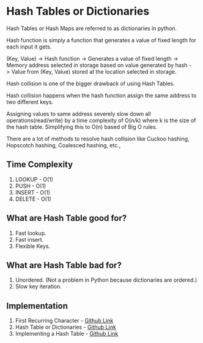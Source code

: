# Hash Tables or Dictionaries

Hash Tables or Hash Maps are referred to as dictionaries in python.

Hash function is simply a function that generates a value of fixed length for each input it gets.

(Key, Value) -> Hash function -> Generates a value of fixed length -> Memory address selected in storage based on value generated by hash -> Value from (Key, Value) stored at the location selected in storage.

Hash collision is one of the bigger drawback of using Hash Tables.

Hash collision happens when the hash function assign the same address to two different keys.

Assigning values to same address severely slow down all operations(read/write) by a time complexity of O(n/k) where k is the size of the hash table. Simplifying this to O(n) based of Big O rules.

There are a lot of methods to resolve hash collision like Cuckoo hashing, Hopscotch hashing, Coalesced hashing, etc.,

## Time Complexity

1. LOOKUP - O(1)
2. PUSH - O(1)
3. INSERT - O(1)
4. DELETE - O(1)

## What are Hash Table good for?

1. Fast lookup.
2. Fast insert.
3. Flexible Keys.

## What are Hash Table bad for?

1. Unordered. (Not a problem in Python because dictionaries are ordered.)
2. Slow key iteration.

## Implementation

1. First Recurring Character - [Github Link](https://github.com/grandeurkoe/data-structures-and-algorithms/tree/4f0a0409009e63683acc86bdb94471532b085e7e/data-structures/hash-tables-or-dictionaries/first-recurring-character)
2. Hash Table or Dictionaries - [Github Link](https://github.com/grandeurkoe/data-structures-and-algorithms/tree/7178cd324f55e2c084f43addae5d539609c66ac8/data-structures/hash-tables-or-dictionaries/hash-tables-or-dictionaries)
3. Implementing a Hash Table - [Github Link](https://github.com/grandeurkoe/data-structures-and-algorithms/tree/f5d4589de4dfe993a88c5c189942c4aa8ae59150/data-structures/hash-tables-or-dictionaries/implementing-a-hash-table)